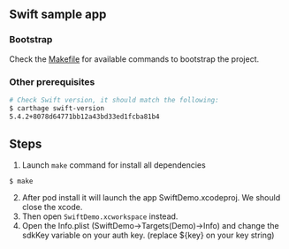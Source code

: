 ## Swift sample app
### Bootstrap
Check the [Makefile](Makefile) for available commands to bootstrap the project.  

### Other prerequisites
```bash
# Check Swift version, it should match the following:
$ carthage swift-version
5.4.2+8078d64771bb12a43bd33ed1fcba81b4
```

## Steps

1. Launch `make` command for install all dependencies
```
$ make
```
2. After pod install it will launch the app SwiftDemo.xcodeproj. We should close the xcode.
3. Then open `SwiftDemo.xcworkspace` instead.
4. Open the Info.plist (SwiftDemo->Targets(Demo)->Info) and change the sdkKey variable on your auth key. (replace ${key} on your key string)

